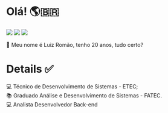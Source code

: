 # Olá! :earth_americas::brazil:

[<img src = "https://img.shields.io/badge/instagram-%23E4405F.svg?&style=for-the-badge&logo=instagram&logoColor=white">](https://www.instagram.com/romaol7/) [<img src="https://img.shields.io/badge/LinkedIn-0077B5?style=for-the-badge&logo=linkedin&logoColor=white">](https://www.linkedin.com/in/luiz-rom%C3%A3o-2a78b2174/) [<img src="https://img.shields.io/badge/Telegram-2CA5E0?style=for-the-badge&logo=telegram&logoColor=white" />](https://t.me/LuizHenriqueRomao)
 
:wave: Meu nome é Luiz Romão, tenho 20 anos, tudo certo?    

# Details :white_check_mark:

:computer: Técnico de Desenvolvimento de Sistemas - ETEC;                      
:books: Graduado Análise e Desenvolvimento de Sistemas - FATEC.                                                  
:computer: Analista Desenvolvedor Back-end

<!-- <img src="https://img.shields.io/badge/HTML5-E34F26?style=for-the-badge&logo=html5&logoColor=white"/> <img src= "https://img.shields.io/badge/CSS3-1572B6?style=for-the-badge&logo=css3&logoColor=white" /> <img src= "https://img.shields.io/badge/JavaScript-F7DF1E?style=for-the-badge&logo=javascript&logoColor=black" /> <img src= "https://img.shields.io/badge/Bootstrap-563D7C?style=for-the-badge&logo=bootstrap&logoColor=white" /> <img src= "https://img.shields.io/badge/PHP-777BB4?style=for-the-badge&logo=php&logoColor=white" /> <img src= "https://img.shields.io/badge/MySQL-00000F?style=for-the-badge&logo=mysql&logoColor=white" /> <img src= "https://img.shields.io/badge/Java-ED8B00?style=for-the-badge&logo=java&logoColor=white" /> <img src= "https://img.shields.io/badge/C%2B%2B-00599C?style=for-the-badge&logo=c%2B%2B&logoColor=white" /> <img src= "https://img.shields.io/badge/Xampp-F37623?style=for-the-badge&logo=xampp&logoColor=white" /> <img src= "https://img.shields.io/badge/Windows-0078D6?style=for-the-badge&logo=windows&logoColor=white" /> <img src= "https://img.shields.io/badge/Eclipse-2C2255?style=for-the-badge&logo=eclipse&logoColor=white" />  <img src= "https://img.shields.io/badge/Visual_Studio_Code-0078D4?style=for-the-badge&logo=visual%20studio%20code&logoColor=white" />
 <img src= "" /> -->

